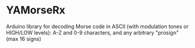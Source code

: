 # YAMorseRx
Arduino library for decoding Morse code in ASCII (with modulation tones or HIGH/LOW levels): A-Z and 0-9 characters, and any arbitrary "prosign" (max 16 signs)
